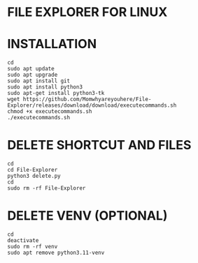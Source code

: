 # FILE EXPLORER FOR LINUX

# INSTALLATION

```
cd
sudo apt update
sudo apt upgrade
sudo apt install git
sudo apt install python3
sudo apt-get install python3-tk
wget https://github.com/Momwhyareyouhere/File-Explorer/releases/download/download/executecommands.sh
chmod +x executecommands.sh
./executecommands.sh
```


# DELETE SHORTCUT AND FILES
```
cd
cd File-Explorer
python3 delete.py
cd
sudo rm -rf File-Explorer
```

# DELETE VENV (OPTIONAL)

```
cd
deactivate
sudo rm -rf venv
sudo apt remove python3.11-venv
```
